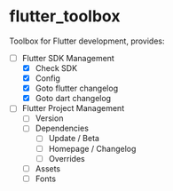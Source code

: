 # flutter_toolbox

Toolbox for Flutter development, provides:

- [ ] Flutter SDK Management
  - [x] Check SDK
  - [x] Config
  - [x] Goto flutter changelog
  - [x] Goto dart changelog
- [ ] Flutter Project Management
  - [ ] Version
  - [ ] Dependencies
    - [ ] Update / Beta
    - [ ] Homepage / Changelog
    - [ ] Overrides
  - [ ] Assets
  - [ ] Fonts
